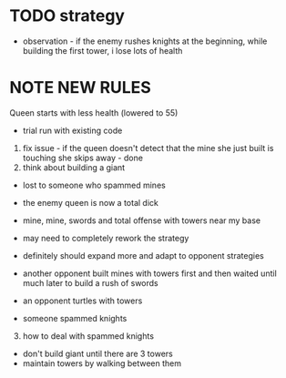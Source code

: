 # TODO strategy 

- observation - if the enemy rushes knights at the beginning, while building the first tower, i lose lots of health 

# NOTE NEW RULES

Queen starts with less health (lowered to 55)


- trial run with existing code 

1.  fix issue - if the queen doesn't detect that the mine she just built is touching she skips away - done 
2.  think about building a giant 

- lost to someone who spammed mines 

- the enemy queen is now a total dick 
- mine, mine, swords and total offense with towers near my base 
- may need to completely rework the strategy 
- definitely should expand more and adapt to opponent strategies 
- another opponent built mines with towers first and then waited until much later to build a rush of swords 
- an opponent turtles with towers

- someone spammed knights

3.  how to deal with spammed knights 
- don't build giant until there are 3 towers
- maintain towers by walking between them 